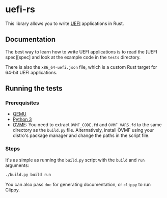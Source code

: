 # uefi-rs
This library allows you to write [UEFI][uefi] applications in Rust.

[uefi]: https://en.wikipedia.org/wiki/Unified_Extensible_Firmware_Interface

## Documentation
The best way to learn how to write UEFI applications is to read the [UEFI spec][spec]
and look at the example code in the `tests` directory.

There is also the `x86_64-uefi.json` file, which is
a custom Rust target for 64-bit UEFI applications.

## Running the tests
### Prerequisites
- [QEMU](https://www.qemu.org/)
- [Python 3](https://www.python.org)
- [OVMF](https://github.com/tianocore/tianocore.github.io/wiki/OVMF):
  You need to extract `OVMF_CODE.fd` and `OVMF_VARS.fd` to the same directory as the `build.py` file.
  Alternatively, install OVMF using your distro's package manager and change the paths in the script file.

### Steps
It's as simple as running the `build.py` script with the `build` and `run` arguments:

```sh
./build.py build run
```

You can also pass `doc` for generating documentation, or `clippy` to run Clippy.
